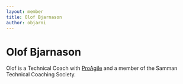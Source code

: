 ```yaml
---
layout: member
title: Olof Bjarnason
author: objarni
---
```


# Olof Bjarnason

Olof is a Technical Coach with [ProAgile](http://proagile.eu) and a member of the Samman Technical Coaching Society.

